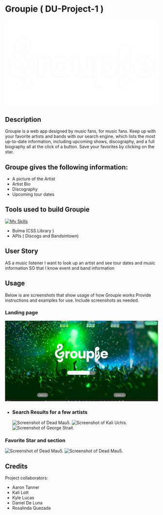 # Groupie ( DU-Project-1 )
 <img src="./assets/images/Groupie-white.png">


## Description

Groupie is a web app designed by music fans, for music fans. Keep up with your favorite artists and bands with our search engine, which lists the most up-to-date information, including upcoming shows, discography, and a full biography all at the click of a button. Save your favorites by clicking on the star.

## Groupe gives the following information:
- A picture of the Artist 
- Artist Bio
- Discography 
- Upcoming tour dates

## Tools used to build Groupie



[![My Skills](https://skillicons.dev/icons?i=html,css,js,git,github&perline=1)](https://skillicons.dev)

- Bulma (CSS Library )
- APIs ( Discogs and Bandsintown)

## User Story

AS a music listener 
I want to look up an artist and see tour dates and music information
SO that I know event and band information

## Usage

Below is are screenshots that show usage of how Groupie works Provide instructions and examples for use. Include screenshots as needed.



 ### Landing page 
   ![Screenshot of landing page.](./assets/images/Screenshot%202023-04-04%20192749.png)
 - ### Search Results for a few artists
    ![Screenshot of Dead Mau5.](./assets/images/DeadMau5.png)
     ![Screenshot of Kali Uchis.](./assets/images/KaliUchis.png)
      ![Screenshot of George Strait.](./assets/images/GeorgeStrait.png)
 ### Favorite Star and section 
 ![Screenshot of Dead Mau5.](./assets/images/FavStarClick.png)
  ![Screenshot of Dead Mau5.](./assets/images/FavList.png)


## Credits

Project collaborators:
- Aaron Tanner 
- Kali Lott
- Kyle Lucas 
- Daniel De Luna 
- Rosalinda Quezada



